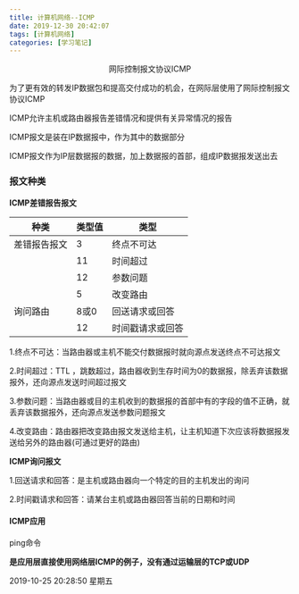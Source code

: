 ```yaml
---
title: 计算机网络--ICMP
date: 2019-12-30 20:42:07
tags: [计算机网络]
categories: [学习笔记]
---
```


<center>
 网际控制报文协议ICMP
</center>

<!--more-->

为了更有效的转发IP数据包和提高交付成功的机会，在网际层使用了网际控制报文协议ICMP

ICMP允许主机或路由器报告差错情况和提供有关异常情况的报告

ICMP报文是装在IP数据报中，作为其中的数据部分

ICMP报文作为IP层数据报的数据，加上数据报的首部，组成IP数据报发送出去


### 报文种类

**ICMP差错报告报文**

| 种类         | 类型值 | 类型             |
| ------------ | ------ | ---------------- |
| 差错报告报文 | 3      | 终点不可达       |
|              | 11     | 时间超过         |
|              | 12     | 参数问题         |
|              | 5      | 改变路由         |
| 询问路由     | 8或0   | 回送请求或回答   |
|              | 12     | 时间戳请求或回答 |



1.终点不可达：当路由器或主机不能交付数据报时就向源点发送终点不可达报文

2.时间超过：TTL ，跳数超过，路由器收到生存时间为0的数据报，除丢弃该数据报外，还向源点发送时间超过报文

3.参数问题：当路由器或目的主机收到的数据报的首部中有的字段的值不正确，就丢弃该数据报外，还向源点发送参数问题报文

4.改变路由：路由器把改变路由报文发送给主机，让主机知道下次应该将数据报发送给另外的路由器(可通过更好的路由)

**ICMP询问报文**

1.回送请求和回答：是主机或路由器向一个特定的目的主机发出的询问


2.时间戳请求和回答：请某台主机或路由器回答当前的日期和时间




#### ICMP应用

ping命令

**是应用层直接使用网络层ICMP的例子，没有通过运输层的TCP或UDP**








2019-10-25 20:28:50 星期五